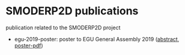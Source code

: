 # SMODERP2D publications
publication related to the SMODERP2D project
- egu-2019-poster: poster to EGU General Assembly 2019 ([abstract](https://meetingorganizer.copernicus.org/EGU2019/EGU2019-13921.pdf), [poster-pdf](https://github.com/storm-fsv-cvut/smoderp2d-publications/blob/master/egu-2019-poster/Landa_et_al_egu_2019.pdf))

